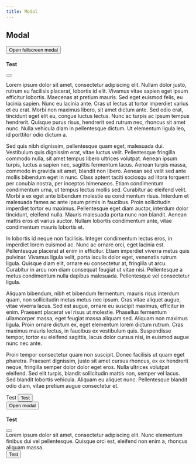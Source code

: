 ```yaml
---
title: Modal
---
```


## Modal

<div class="row">
    <div class="column">
        <button type="button" class="button-primary" data-modal-toggle="#exampleFullscreenModal">Open fullscreen modal</button>
        <div class="modal fade" id="exampleFullscreenModal" tabindex="-1" role="dialog" aria-labelledby="exampleFullscreenModalTitle" aria-hidden="true" data-modal>
            <div class="modal-dialog modal-full-screen">
                <div class="modal-content">
                    <div class="modal-header">
                        <h4 class="mb-0">Test</h4>
                        <button type="button" class="modal-close-button" data-modal-dismiss aria-label="Close"></button>
                    </div>
                    <div class="modal-body modal-body-overflow p-4">
                        <div class="row">
                            <div class="column-12">
                                <p>
                                    Lorem ipsum dolor sit amet, consectetur adipiscing elit. Nullam dolor justo, rutrum eu facilisis placerat, lobortis id elit. Vivamus vitae sapien eget ipsum efficitur lobortis. Maecenas at pretium mauris. Sed eget euismod felis, eu lacinia sapien. Nunc eu lacinia ante. Cras ut lectus at tortor imperdiet varius et eu erat. Morbi non maximus libero, sit amet dictum ante. Sed odio erat, tincidunt eget elit eu, congue luctus lectus. Nunc ac turpis ac ipsum tempus hendrerit. Quisque purus risus, hendrerit sed rutrum nec, rhoncus sit amet nunc. Nulla vehicula diam in pellentesque dictum. Ut elementum ligula leo, id porttitor odio dictum a.
                                </p>
                                <p>
                                    Sed quis nibh dignissim, pellentesque quam eget, malesuada dui. Vestibulum quis dignissim erat, vitae luctus velit. Pellentesque fringilla commodo nulla, sit amet tempus libero ultrices volutpat. Aenean ipsum turpis, luctus a sapien nec, sagittis fermentum lacus. Aenean turpis massa, commodo in gravida sit amet, blandit non libero. Aenean sed velit sed ante mollis bibendum eget in nunc. Class aptent taciti sociosqu ad litora torquent per conubia nostra, per inceptos himenaeos. Etiam condimentum condimentum urna, ut tempus lectus mollis sed. Curabitur ac eleifend velit. Morbi a ex eget ante bibendum molestie eu condimentum risus. Interdum et malesuada fames ac ante ipsum primis in faucibus. Proin sollicitudin imperdiet tortor eu maximus. Pellentesque eget diam auctor, interdum dolor tincidunt, eleifend nulla. Mauris malesuada porta nunc non blandit. Aenean mattis eros et varius auctor. Nullam lobortis condimentum ante, vitae condimentum mauris lobortis et.
                                </p>
                                <p>
                                    In lobortis id neque non facilisis. Integer condimentum lectus eros, in imperdiet lorem euismod ac. Nunc ac ornare orci, eget lacinia est. Pellentesque placerat at enim in efficitur. Etiam imperdiet viverra metus quis pulvinar. Vivamus ligula velit, porta iaculis dolor eget, venenatis rutrum ligula. Quisque diam elit, ornare eu consectetur at, fringilla ut arcu. Curabitur in arcu non diam consequat feugiat ut vitae nisi. Pellentesque a metus condimentum nulla dapibus malesuada. Pellentesque vel consectetur ligula.
                                </p>
                                <p>
                                    Aliquam bibendum, nibh et bibendum fermentum, mauris risus interdum quam, non sollicitudin metus metus nec ipsum. Cras vitae aliquet augue, vitae viverra lacus. Sed est augue, ornare eu suscipit maximus, efficitur in enim. Praesent placerat vel risus ut molestie. Phasellus fermentum ullamcorper massa, eget feugiat massa aliquam sed. Aliquam non maximus ligula. Proin ornare dictum ex, eget elementum lorem dictum rutrum. Cras maximus mauris lectus, in faucibus ex vestibulum quis. Suspendisse tempor, tortor eu eleifend sagittis, lacus dolor cursus nisi, in euismod augue nunc nec ante.
                                </p>
                                <p>
                                    Proin tempor consectetur quam non suscipit. Donec facilisis ut quam eget pharetra. Praesent dignissim, justo sit amet cursus rhoncus, ex ex hendrerit neque, fringilla semper dolor dolor eget eros. Nulla ultrices volutpat eleifend. Sed elit turpis, blandit sollicitudin mattis non, semper vel lacus. Sed blandit lobortis vehicula. Aliquam eu aliquet nunc. Pellentesque blandit odio diam, vitae pretium augue consectetur et.
                                </p>
                            </div>                            
                        </div>                        
                    </div>
                    <div class="modal-footer">Test
                        <button class="button-success">Test</button>
                    </div>
                </div>
            </div>
        </div>
    </div>
</div>

<div class="row">
    <div class="column">
        <button type="button" class="button-primary" data-modal-toggle="#exampleLargeModal">Open modal</button>
        <div class="modal fade" id="exampleLargeModal" tabindex="-1" role="dialog" aria-labelledby="exampleLargeModalTitle" aria-hidden="true" data-modal>
            <div class="modal-dialog modal-large">
                <div class="modal-content">
                    <div class="modal-header">
                        <h4 class="mb-0">Test</h4>
                        <button type="button" class="modal-close-button" data-modal-dismiss aria-label="Close"></button>
                    </div>
                    <div class="modal-body p-4">
                        <div class="row">
                            <div class="column-desktop-12">
                                Lorem ipsum dolor sit amet, consectetur adipiscing elit. Nunc elementum finibus dui vel pellentesque. Quisque orci est, eleifend non enim a, rhoncus aliquam massa.
                            </div>
                        </div>
                    </div>
                    <div class="modal-footer">
                        <button class="button-success">Test</button>
                    </div>
                </div>
            </div>
        </div>
    </div>
</div>

